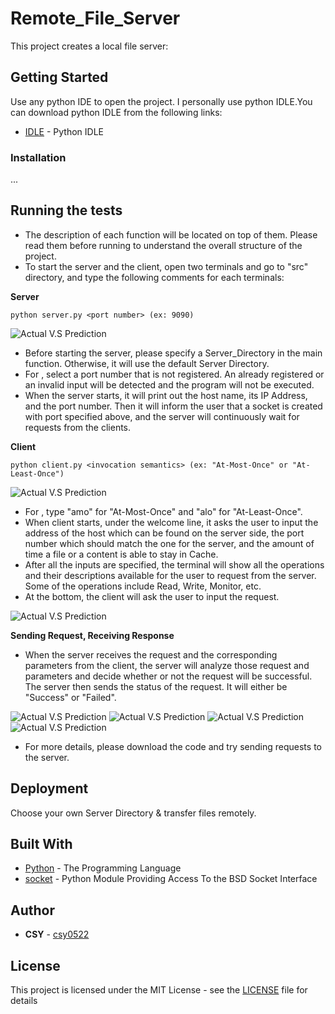 # Remote_File_Server

This project creates a local file server: <br/>

## Getting Started

Use any python IDE to open the project. I personally use python IDLE.You can download python IDLE from the following links:
* [IDLE](https://www.python.org/downloads/) - Python IDLE

### Installation

...

## Running the tests

- The description of each function will be located on top of them. Please read them before running to understand the overall structure of the project. <br/>
- To start the server and the client, open two terminals and go to "src" directory, and type the following comments for each terminals:

 **Server**
```
python server.py <port number> (ex: 9090)
```
![Actual V.S Prediction](/data/server_start.png)

- Before starting the server, please specify a Server_Directory in the main function. Otherwise, it will use the default Server Directory.
- For <port number>, select a port number that is not registered. An already registered or an invalid input will be detected and the program will not be executed.
- When the server starts, it will print out the host name, its IP Address, and the port number. Then it will inform the user that a socket is created with port specified above, and the server will continuously wait for requests from the clients.
  
**Client**  
```
python client.py <invocation semantics> (ex: "At-Most-Once" or "At-Least-Once")
```
![Actual V.S Prediction](/data/client_start.png)

- For <invocation semantics>, type "amo" for "At-Most-Once" and "alo" for "At-Least-Once".
- When client starts, under the welcome line, it asks the user to input the address of the host which can be found on the server side, the port number which should match the one for the server, and the amount of time a file or a content is able to stay in Cache.
- After all the inputs are specified, the terminal will show all the operations and their descriptions available for the user to request from the server. Some of the operations include Read, Write, Monitor, etc.
- At the bottom, the client will ask the user to input the request.
  
![Actual V.S Prediction](/data/client_start.png)

**Sending Request, Receiving Response**
- When the server receives the request and the corresponding parameters from the client, the server will analyze those request and parameters and decide whether or not the request will be successful. The server then sends the status of the request. It will either be "Success" or "Failed".

![Actual V.S Prediction](/data/client_start.png)
![Actual V.S Prediction](/data/client_start.png)
![Actual V.S Prediction](/data/client_start.png)
![Actual V.S Prediction](/data/client_start.png)

- For more details, please download the code and try sending requests to the server.


## Deployment

Choose your own Server Directory & transfer files remotely.

## Built With

* [Python](https://www.python.org/) - The Programming Language
* [socket](https://docs.python.org/3/library/socket.html) - Python Module Providing Access To the BSD Socket Interface

## Author

* **CSY** - [csy0522](https://github.com/csy0522)

## License

This project is licensed under the MIT License - see the [LICENSE](LICENSE) file for details
